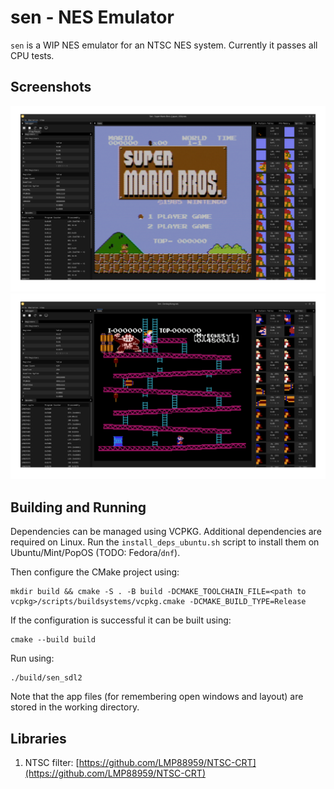 # sen - NES Emulator

`sen` is a WIP NES emulator for an NTSC NES system. Currently it passes all CPU tests.

## Screenshots

![Super Mario Bros.](./media/smb.png "Super Mario Bros with NTSC filter")
![Donkey Kong](./media/dk.png "Donkey Kong")

## Building and Running

Dependencies can be managed using VCPKG. Additional dependencies are required on Linux. Run the `install_deps_ubuntu.sh` script to install them on Ubuntu/Mint/PopOS (TODO: Fedora/`dnf`).

Then configure the CMake project using:

```shell
mkdir build && cmake -S . -B build -DCMAKE_TOOLCHAIN_FILE=<path to vcpkg>/scripts/buildsystems/vcpkg.cmake -DCMAKE_BUILD_TYPE=Release 
```

If the configuration is successful it can be built using:

```shell
cmake --build build
```

Run using:

```shell
./build/sen_sdl2
```

Note that the app files (for remembering open windows and layout) are stored in the working directory.

## Libraries

1. NTSC filter: [https://github.com/LMP88959/NTSC-CRT](https://github.com/LMP88959/NTSC-CRT)
